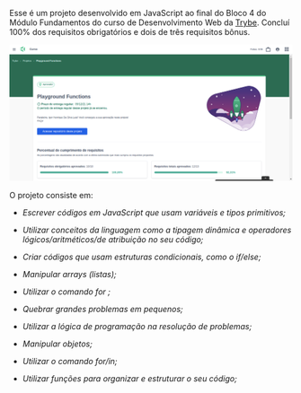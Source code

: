 Esse é um projeto desenvolvido em JavaScript ao final do Bloco 4 do Módulo Fundamentos do curso de Desenvolvimento Web da [Trybe](https://www.betrybe.com/).
Concluí 100% dos requisitos obrigatórios e dois de três requisitos bônus.

![Página](images/aprovacao.png)

O projeto consiste em:

- *Escrever códigos em JavaScript que usam variáveis e tipos primitivos;*

- *Utilizar conceitos da linguagem como a tipagem dinâmica e operadores lógicos/aritméticos/de atribuição no seu código;*

- *Criar códigos que usam estruturas condicionais, como o if/else;*

- *Manipular arrays (listas);*

- *Utilizar o comando for ;*

- *Quebrar grandes problemas em pequenos;*

- *Utilizar a lógica de programação na resolução de problemas;*

- *Manipular objetos;*

- *Utilizar o comando for/in;*

- *Utilizar funções para organizar e estruturar o seu código;*
